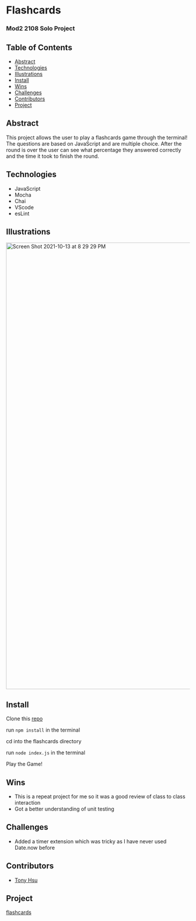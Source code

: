 # Flashcards

### Mod2 2108 Solo Project

## Table of Contents
-  [Abstract](#Abstract)
-  [Technologies](#Technologies)
-  [Illustrations](#Illustrations)
-  [Install](#Install)
-  [Wins](#Wins)
-  [Challenges](#Challenges)
-  [Contributors](#Contributers)
-  [Project](#Project)
## Abstract
This project allows the user to play a flashcards game through the terminal!  The questions are based on JavaScript and are multiple choice.  After the round is over the user can see what percentage they answered correctly and the time it took to finish the round.

## Technologies
-  JavaScript
-  Mocha
-  Chai
-  VScode
-  esLint

## Illustrations
<img width="1222" alt="Screen Shot 2021-10-13 at 8 29 29 PM" src="https://user-images.githubusercontent.com/70819338/137240450-bdeff3cd-b12e-4cfc-8bd5-2e913ae8a774.png">

## Install
Clone this [repo](https://github.com/tonydhsu/flashcards)

run `npm install` in the terminal

cd into the flashcards directory

run `node index.js` in the terminal

Play the Game!  

## Wins
-  This is a repeat project for me so it was a good review of class to class interaction
-  Got a better understanding of unit testing

## Challenges
-  Added a timer extension which was tricky as I have never used Date.now before


## Contributors
-  [Tony Hsu](https://github.com/tonydhsu)

## Project
[flashcards](https://frontend.turing.edu/projects/flash-cards.html)

